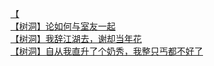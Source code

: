 [【](http://tieba.baidu.com/p/3730110089?see_lz=1&pn=)   
[【树洞】论如何与室友一起](http://tieba.baidu.com/p/3729812038?see_lz=1&pn=)   
[【树洞】我辞江湖去，谢却当年花](http://tieba.baidu.com/p/3730521476?see_lz=1&pn=)   
[【树洞】自从我直升了个奶秀，我整只丐都不好了](http://tieba.baidu.com/p/3729215155?see_lz=1&pn=)   

